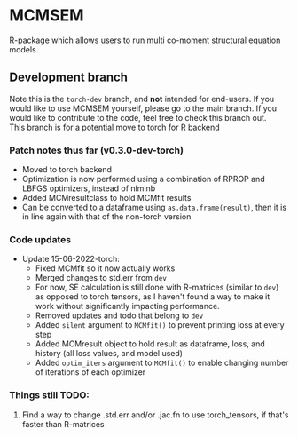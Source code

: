 # MCMSEM
R-package which allows users to run multi co-moment structural equation models.

## Development branch
Note this is the `torch-dev` branch, and **not** intended for end-users. If you would like to use MCMSEM yourself, please go to the main branch. If you would like to contribute to the code, feel free to check this branch out.  
This branch is for a potential move to torch for R backend

### Patch notes thus far (v0.3.0-dev-torch)
 - Moved to torch backend
 - Optimization is now performed using a combination of RPROP and LBFGS optimizers, instead of nlminb
 - Added MCMresultclass to hold MCMfit results
 - Can be converted to a dataframe using `as.data.frame(result)`, then it is in line again with that of the non-torch version

### Code updates
 - Update 15-06-2022-torch:
   - Fixed MCMfit so it now actually works
   - Merged changes to std.err from `dev`
   - For now, SE calculation is still done with R-matrices (similar to `dev`) as opposed to torch tensors, as I haven't found a way to make it work without significantly impacting performance.
   - Removed updates and todo that belong to `dev`
   - Added `silent` argument to `MCMfit()` to prevent printing loss at every step
   - Added MCMresult object to hold result as dataframe, loss, and history (all loss values, and model used)
   - Added `optim_iters` argument to `MCMfit()` to enable changing number of iterations of each optimizer

### Things still TODO:
1. Find a way to change .std.err and/or .jac.fn to use torch_tensors, if that's faster than R-matrices

